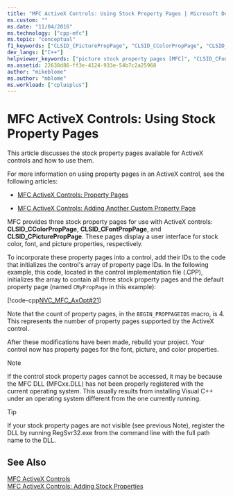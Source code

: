 ```yaml
---
title: "MFC ActiveX Controls: Using Stock Property Pages | Microsoft Docs"
ms.custom: ""
ms.date: "11/04/2016"
ms.technology: ["cpp-mfc"]
ms.topic: "conceptual"
f1_keywords: ["CLSID_CPicturePropPage", "CLSID_CColorPropPage", "CLSID_CFontPropPage"]
dev_langs: ["C++"]
helpviewer_keywords: ["picture stock property pages [MFC]", "CLSID_CFontPropPage [MFC]", "color stock property pages [MFC]", "CLSID_CColorPropPage [MFC]", "fonts [MFC], ActiveX controls", "stock properties [MFC], stock property pages", "CLSID_CPicturePropPage [MFC]", "MFC ActiveX controls [MFC], property pages"]
ms.assetid: 22638d86-ff3e-4124-933e-54b7c2a25968
author: "mikeblome"
ms.author: "mblome"
ms.workload: ["cplusplus"]
---
```

# MFC ActiveX Controls: Using Stock Property Pages
This article discusses the stock property pages available for ActiveX controls and how to use them.  
  
 For more information on using property pages in an ActiveX control, see the following articles:  
  
-   [MFC ActiveX Controls: Property Pages](../mfc/mfc-activex-controls-property-pages.md)  
  
-   [MFC ActiveX Controls: Adding Another Custom Property Page](../mfc/mfc-activex-controls-adding-another-custom-property-page.md)  
  
 MFC provides three stock property pages for use with ActiveX controls: **CLSID_CColorPropPage**, **CLSID_CFontPropPage**, and **CLSID_CPicturePropPage**. These pages display a user interface for stock color, font, and picture properties, respectively.  
  
 To incorporate these property pages into a control, add their IDs to the code that initializes the control's array of property page IDs. In the following example, this code, located in the control implementation file (.CPP), initializes the array to contain all three stock property pages and the default property page (named `CMyPropPage` in this example):  
  
 [!code-cpp[NVC_MFC_AxOpt#21](../mfc/codesnippet/cpp/mfc-activex-controls-using-stock-property-pages_1.cpp)]  
  
 Note that the count of property pages, in the `BEGIN_PROPPAGEIDS` macro, is 4. This represents the number of property pages supported by the ActiveX control.  
  
 After these modifications have been made, rebuild your project. Your control now has property pages for the font, picture, and color properties.  
  
> [!NOTE]
>  If the control stock property pages cannot be accessed, it may be because the MFC DLL (MFCxx.DLL) has not been properly registered with the current operating system. This usually results from installing Visual C++ under an operating system different from the one currently running.  
  
> [!TIP]
>  If your stock property pages are not visible (see previous Note), register the DLL by running RegSvr32.exe from the command line with the full path name to the DLL.  
  
## See Also  
 [MFC ActiveX Controls](../mfc/mfc-activex-controls.md)   
 [MFC ActiveX Controls: Adding Stock Properties](../mfc/mfc-activex-controls-adding-stock-properties.md)

